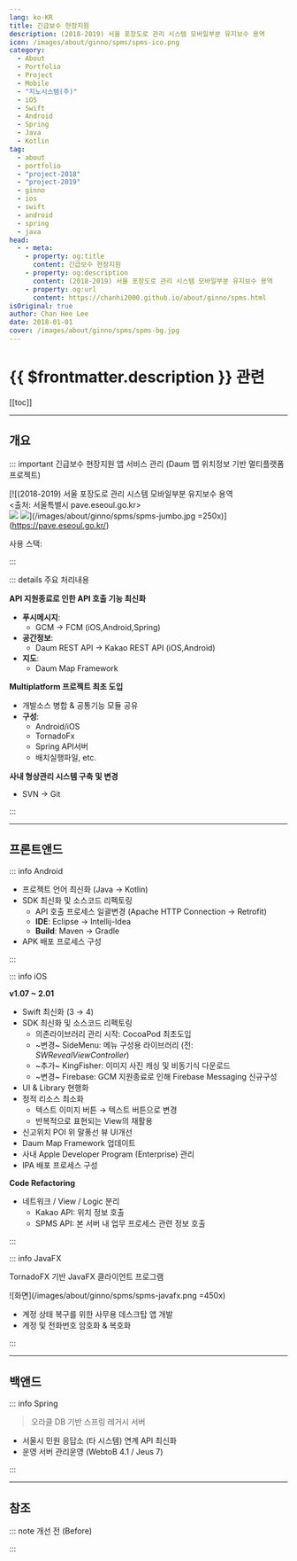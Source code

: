 ```yaml
---
lang: ko-KR
title: 긴급보수 현장지원
description: (2018-2019) 서울 포장도로 관리 시스템 모바일부분 유지보수 용역
icon: /images/about/ginno/spms/spms-ico.png
category: 
  - About
  - Portfolio
  - Project
  - Mobile
  - "지노시스템(주)"
  - iOS
  - Swift
  - Android
  - Spring
  - Java
  - Kotlin
tag:
  - about
  - portfolio
  - "project-2018"
  - "project-2019"
  - ginno
  - ios
  - swift
  - android
  - spring
  - java
head:
  - - meta:
    - property: og:title
      content: 긴급보수 현장지원
    - property: og:description
      content: (2018-2019) 서울 포장도로 관리 시스템 모바일부분 유지보수 용역
    - property: og:url
      content: https://chanhi2000.github.io/about/ginno/spms.html
isOriginal: true
author: Chan Hee Lee
date: 2018-01-01
cover: /images/about/ginno/spms/spms-bg.jpg
---
```


# {{ $frontmatter.description }} 관련

[[toc]]

---

## 개요

::: important 긴급보수 현장지원 앱 서비스 관리 (Daum 맵 위치정보 기반 멀티플랫폼 프로젝트)

[![(2018-2019) 서울 포장도로 관리 시스템 모바일부분 유지보수 용역<br/><출처: 서울특별시 pave.eseoul.go.kr><br/>[![](https://img.shields.io/badge/For%20iOS-999999?logo=apple&logoColor=white&style=flat-square)][ios-download] [![](https://img.shields.io/badge/For%20Android-3DDC84?logo=android&logoColor=white&style=flat-square)][aos-download]](/images/about/ginno/spms/spms-jumbo.jpg =250x)](https://pave.eseoul.go.kr/)

사용 스택: <ShieldsGroup logos="openjdk,swift,kotlin,oracle,eclipseide,postman,intellijidea,apple,xcode,cocoapods,spring,gradle,apachemaven,android,androidstudio,git,gitea"/>

:::

::: details <VPIcon icon="fas fa-person-chalkboard"/> 주요 처리내용

**<VPIcon icon="iconfont icon-api"/>API 지원종료로 인한 API 호출 기능 최신화**

- **<VPIcon icon="fas fa-paper-plane"/>푸시메시지**:
  - <VPIcon icon="iconfont icon-gcp"/>GCM  → <VPIcon icon="iconfont icon-firebase"/>FCM (<VPIcon icon="iconfont icon-ios"/>iOS,<VPIcon icon="fa-brands fa-android"/>Android,<VPIcon icon="iconfont icon-spring"/>Spring)
- **<VPIcon icon="fas fa-map-pin"/>공간정보**:
  - Daum REST API → <VPIcon icon="iconfont icon-kakao"/>Kakao REST API (<VPIcon icon="iconfont icon-ios"/>iOS,<VPIcon icon="fa-brands fa-android"/>Android)
- **<VPIcon icon="fas fa-map-location-dot"/>지도**:
  - Daum Map Framework

**<VPIcon icon="iconfont icon-gradle"/>Multiplatform 프로젝트 최초 도입**

- 개발소스 병합 & 공통기능 모듈 공유
- **구성**:
  - <VPIcon icon="fa-brands fa-android"/>Android/<VPIcon icon="iconfont icon-ios"/>iOS
  - <VPIcon icon="fa-brands fa-java"/>TornadoFx
  - <VPIcon icon="iconfont icon-spring"/>Spring API서버
  - <VPIcon icon="fa-brands fa-java"/>배치실행파일, etc.

**<VPIcon icon="fas fa-network-wired"/>사내 형상관리 시스템 구축 및 변경**

- <VPIcon icon="iconfont icon-svn"/>SVN → <VPIcon icon="fa-brands fa-git-alt"/>Git

:::

---

## 프론트앤드

::: info <VPIcon icon="fa-brands fa-android"/> Android

<ImageGallery paths="
  /images/about/ginno/spms/after-aos-1.webp
  /images/about/ginno/spms/after-aos-2.webp
  /images/about/ginno/spms/after-aos-3.webp
  /images/about/ginno/spms/after-aos-4.webp
  /images/about/ginno/spms/after-aos-5.webp
  /images/about/ginno/spms/after-aos-6.webp
  /images/about/ginno/spms/after-aos-7.webp
  /images/about/ginno/spms/after-aos-8.webp
" isOneRow="true"/>

- 프로젝트 언어 최신화 (<VPIcon icon="fa-brands fa-java"/>Java → <VPIcon icon="iconfont icon-kotlin"/>Kotlin)
- SDK 최신화 및 소스코드 리펙토링
  - <VPIcon icon="iconfont icon-api"/>API 호출 프로세스 일괄변경 (Apache HTTP Connection → Retrofit)
  - **IDE**: <VPIcon icon="iconfont icon-eclipse"/>Eclipse → <VPIcon icon="iconfont icon-intellijidea"/>Intellij-Idea
  - **Build**: <VPIcon icon="iconfont icon-maven"/>Maven → <VPIcon icon="iconfont icon-gradle"/>Gradle
- APK 배포 프로세스 구성

:::

::: info <VPIcon icon="iconfont icon-ios"/> iOS

<ImageGallery paths="
  /images/about/ginno/spms/after-ios-1.webp
  /images/about/ginno/spms/after-ios-2.webp
  /images/about/ginno/spms/after-ios-3.webp
  /images/about/ginno/spms/after-ios-4.webp
  /images/about/ginno/spms/after-ios-5.webp
  /images/about/ginno/spms/after-ios-6.webp
  /images/about/ginno/spms/after-ios-7.webp
  /images/about/ginno/spms/after-ios-8.webp
" isOneRow="true"/>

**<VPIcon icon="fas fa-code-branch"/> v1.07 ~ 2.01**

- <VPIcon icon="fa-brands fa-swift"/>Swift 최신화 (3 → 4)
- SDK 최신화 및 소스코드 리펙토링
  - 의존라이브러리 관리 시작: <VPIcon icon="iconfont icon-cocoapods"/>CocoaPod 최초도입
  - <VPIcon icon="fas fa-wrench"/>~변경~ SideMenu: 메뉴 구성용 라이브러리 (전: *SWRevealViewController*)
  - <VPIcon icon="fas fa-puzzle-piece"/>~추가~ KingFisher:  이미지 사진 캐싱 및 비동기식 다운로드
  - <VPIcon icon="fas fa-wrench"/>~변경~ Firebase: GCM 지원종료로 인해 Firebase Messaging 신규구성
- UI & Library 현행화
- 정적 리소스 최소화
  - 텍스트 이미지 버튼 → 텍스트 버튼으로 변경
  - 반복적으로 표현되는 View의 재활용
- 신고위치 POI 위 말풍선 뷰 UI개선
- Daum Map Framework 업데이트
- 사내 <VPIcon icon="fa-brands fa-apple"/>Apple Developer Program (Enterprise) 관리
- IPA 배포 프로세스 구성

**Code Refactoring**

- 네트워크 / View / Logic 분리
  - Kakao API: 위치 정보 호출
  - SPMS API: 본 서버 내 업무 프로세스 관련 정보 호출

:::

::: info <VPIcon icon="fa-brands fa-java"/> JavaFX

TornadoFX 기반 JavaFX 클라이언트 프로그램

![화면](/images/about/ginno/spms/spms-javafx.png =450x)

- 계정 상태 복구를 위한 사무용 데스크탑 앱 개발
- 계정 및 전화번호 암호화 & 복호화

:::

---

## 백앤드

::: info <VPIcon icon="iconfont icon-spring"/> Spring

> 오라클 DB 기반 스프링 레거시 서버

- 서울시 민원 응답소 (타 시스템) 연계 API 최신화
- 운영 서버 관리운영 (WebtoB 4.1 / Jeus 7)

:::
 
---

## 참조

::: note <VPIcon icon="fas fa-images"/> 개선 전 (Before)

<ImageGallery paths="
  /images/about/ginno/spms/before-1.png
  /images/about/ginno/spms/before-2.png
  /images/about/ginno/spms/before-3.png
  /images/about/ginno/spms/before-4.png
  /images/about/ginno/spms/before-5.png
  /images/about/ginno/spms/before-6.png
  /images/about/ginno/spms/before-7.png
  /images/about/ginno/spms/before-8.png
"/>

:::

[ios-download]: https://pavepot.eseoul.go.kr:8443/ios.do
[aos-download]: http://115.84.164.38:8080/apk/SPMS.apk
